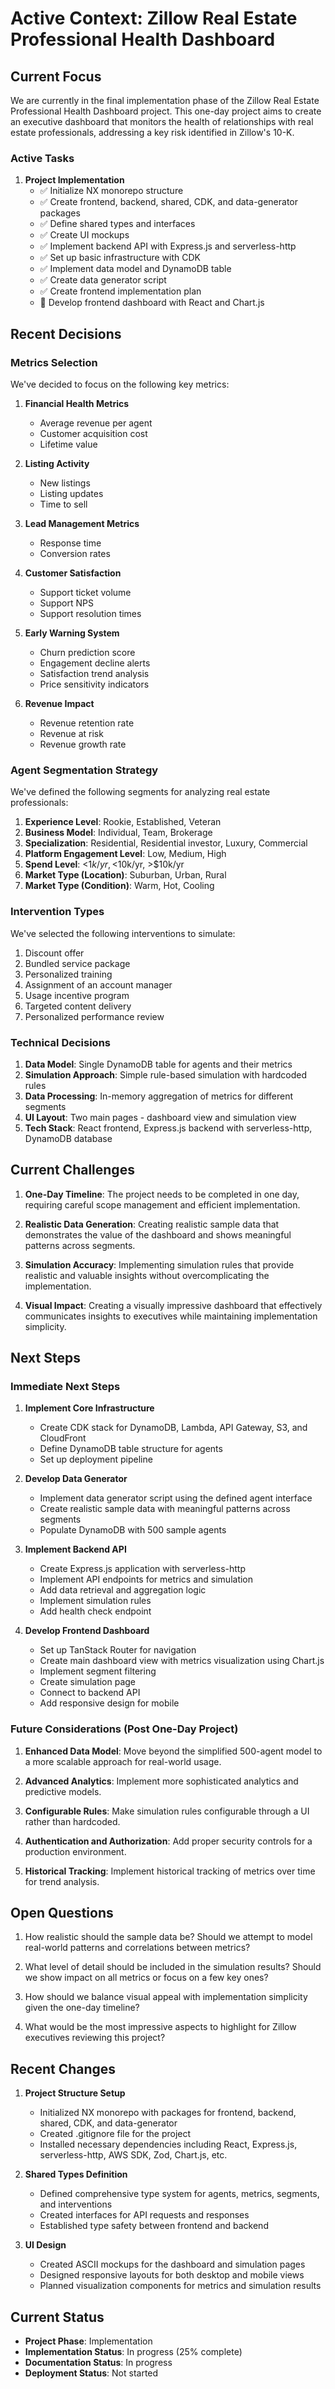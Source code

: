 # Active Context: Zillow Real Estate Professional Health Dashboard

## Current Focus

We are currently in the final implementation phase of the Zillow Real Estate Professional Health Dashboard project. This one-day project aims to create an executive dashboard that monitors the health of relationships with real estate professionals, addressing a key risk identified in Zillow's 10-K.

### Active Tasks

1. **Project Implementation**
   - ✅ Initialize NX monorepo structure
   - ✅ Create frontend, backend, shared, CDK, and data-generator packages
   - ✅ Define shared types and interfaces
   - ✅ Create UI mockups
   - ✅ Implement backend API with Express.js and serverless-http
   - ✅ Set up basic infrastructure with CDK
   - ✅ Implement data model and DynamoDB table
   - ✅ Create data generator script
   - ✅ Create frontend implementation plan
   - 🔄 Develop frontend dashboard with React and Chart.js

## Recent Decisions

### Metrics Selection
We've decided to focus on the following key metrics:

1. **Financial Health Metrics**
   - Average revenue per agent
   - Customer acquisition cost
   - Lifetime value

2. **Listing Activity**
   - New listings
   - Listing updates
   - Time to sell

3. **Lead Management Metrics**
   - Response time
   - Conversion rates

4. **Customer Satisfaction**
   - Support ticket volume
   - Support NPS
   - Support resolution times

5. **Early Warning System**
   - Churn prediction score
   - Engagement decline alerts
   - Satisfaction trend analysis
   - Price sensitivity indicators

6. **Revenue Impact**
   - Revenue retention rate
   - Revenue at risk
   - Revenue growth rate

### Agent Segmentation Strategy
We've defined the following segments for analyzing real estate professionals:

1. **Experience Level**: Rookie, Established, Veteran
2. **Business Model**: Individual, Team, Brokerage
3. **Specialization**: Residential, Residential investor, Luxury, Commercial
4. **Platform Engagement Level**: Low, Medium, High
5. **Spend Level**: <$1k/yr, <$10k/yr, >$10k/yr
6. **Market Type (Location)**: Suburban, Urban, Rural
7. **Market Type (Condition)**: Warm, Hot, Cooling

### Intervention Types
We've selected the following interventions to simulate:

1. Discount offer
2. Bundled service package
3. Personalized training
4. Assignment of an account manager
5. Usage incentive program
6. Targeted content delivery
7. Personalized performance review

### Technical Decisions

1. **Data Model**: Single DynamoDB table for agents and their metrics
2. **Simulation Approach**: Simple rule-based simulation with hardcoded rules
3. **Data Processing**: In-memory aggregation of metrics for different segments
4. **UI Layout**: Two main pages - dashboard view and simulation view
5. **Tech Stack**: React frontend, Express.js backend with serverless-http, DynamoDB database

## Current Challenges

1. **One-Day Timeline**: The project needs to be completed in one day, requiring careful scope management and efficient implementation.

2. **Realistic Data Generation**: Creating realistic sample data that demonstrates the value of the dashboard and shows meaningful patterns across segments.

3. **Simulation Accuracy**: Implementing simulation rules that provide realistic and valuable insights without overcomplicating the implementation.

4. **Visual Impact**: Creating a visually impressive dashboard that effectively communicates insights to executives while maintaining implementation simplicity.

## Next Steps

### Immediate Next Steps

1. **Implement Core Infrastructure**
   - Create CDK stack for DynamoDB, Lambda, API Gateway, S3, and CloudFront
   - Define DynamoDB table structure for agents
   - Set up deployment pipeline

2. **Develop Data Generator**
   - Implement data generator script using the defined agent interface
   - Create realistic sample data with meaningful patterns across segments
   - Populate DynamoDB with 500 sample agents

3. **Implement Backend API**
   - Create Express.js application with serverless-http
   - Implement API endpoints for metrics and simulation
   - Add data retrieval and aggregation logic
   - Implement simulation rules
   - Add health check endpoint

4. **Develop Frontend Dashboard**
   - Set up TanStack Router for navigation
   - Create main dashboard view with metrics visualization using Chart.js
   - Implement segment filtering
   - Create simulation page
   - Connect to backend API
   - Add responsive design for mobile

### Future Considerations (Post One-Day Project)

1. **Enhanced Data Model**: Move beyond the simplified 500-agent model to a more scalable approach for real-world usage.

2. **Advanced Analytics**: Implement more sophisticated analytics and predictive models.

3. **Configurable Rules**: Make simulation rules configurable through a UI rather than hardcoded.

4. **Authentication and Authorization**: Add proper security controls for a production environment.

5. **Historical Tracking**: Implement historical tracking of metrics over time for trend analysis.

## Open Questions

1. How realistic should the sample data be? Should we attempt to model real-world patterns and correlations between metrics?

2. What level of detail should be included in the simulation results? Should we show impact on all metrics or focus on a few key ones?

3. How should we balance visual appeal with implementation simplicity given the one-day timeline?

4. What would be the most impressive aspects to highlight for Zillow executives reviewing this project?

## Recent Changes

1. **Project Structure Setup**
   - Initialized NX monorepo with packages for frontend, backend, shared, CDK, and data-generator
   - Created .gitignore file for the project
   - Installed necessary dependencies including React, Express.js, serverless-http, AWS SDK, Zod, Chart.js, etc.

2. **Shared Types Definition**
   - Defined comprehensive type system for agents, metrics, segments, and interventions
   - Created interfaces for API requests and responses
   - Established type safety between frontend and backend

3. **UI Design**
   - Created ASCII mockups for the dashboard and simulation pages
   - Designed responsive layouts for both desktop and mobile views
   - Planned visualization components for metrics and simulation results

## Current Status

- **Project Phase**: Implementation
- **Implementation Status**: In progress (25% complete)
- **Documentation Status**: In progress
- **Deployment Status**: Not started